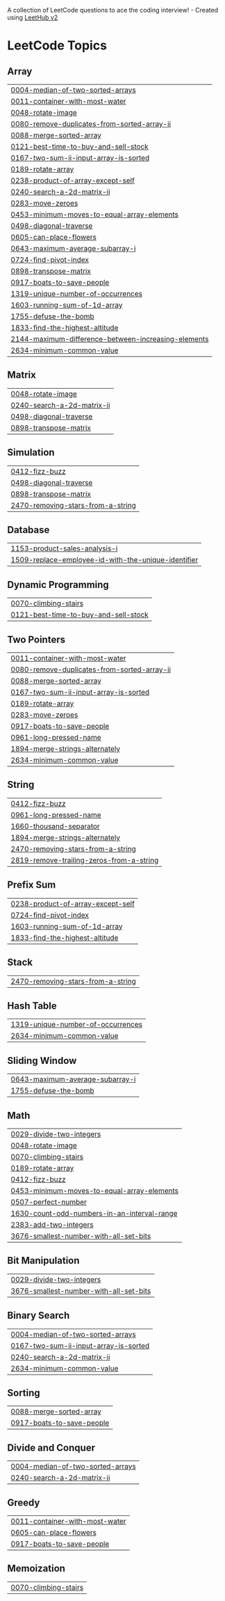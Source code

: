 A collection of LeetCode questions to ace the coding interview! - Created using [LeetHub v2](https://github.com/arunbhardwaj/LeetHub-2.0)
<!---LeetCode Topics Start-->
# LeetCode Topics
## Array
|  |
| ------- |
| [0004-median-of-two-sorted-arrays](https://github.com/Dharaneesh3024/Leetcode-easy/tree/master/0004-median-of-two-sorted-arrays) |
| [0011-container-with-most-water](https://github.com/Dharaneesh3024/Leetcode-easy/tree/master/0011-container-with-most-water) |
| [0048-rotate-image](https://github.com/Dharaneesh3024/Leetcode-easy/tree/master/0048-rotate-image) |
| [0080-remove-duplicates-from-sorted-array-ii](https://github.com/Dharaneesh3024/Leetcode-easy/tree/master/0080-remove-duplicates-from-sorted-array-ii) |
| [0088-merge-sorted-array](https://github.com/Dharaneesh3024/Leetcode-easy/tree/master/0088-merge-sorted-array) |
| [0121-best-time-to-buy-and-sell-stock](https://github.com/Dharaneesh3024/Leetcode-easy/tree/master/0121-best-time-to-buy-and-sell-stock) |
| [0167-two-sum-ii-input-array-is-sorted](https://github.com/Dharaneesh3024/Leetcode-easy/tree/master/0167-two-sum-ii-input-array-is-sorted) |
| [0189-rotate-array](https://github.com/Dharaneesh3024/Leetcode-easy/tree/master/0189-rotate-array) |
| [0238-product-of-array-except-self](https://github.com/Dharaneesh3024/Leetcode-easy/tree/master/0238-product-of-array-except-self) |
| [0240-search-a-2d-matrix-ii](https://github.com/Dharaneesh3024/Leetcode-easy/tree/master/0240-search-a-2d-matrix-ii) |
| [0283-move-zeroes](https://github.com/Dharaneesh3024/Leetcode-easy/tree/master/0283-move-zeroes) |
| [0453-minimum-moves-to-equal-array-elements](https://github.com/Dharaneesh3024/Leetcode-easy/tree/master/0453-minimum-moves-to-equal-array-elements) |
| [0498-diagonal-traverse](https://github.com/Dharaneesh3024/Leetcode-easy/tree/master/0498-diagonal-traverse) |
| [0605-can-place-flowers](https://github.com/Dharaneesh3024/Leetcode-easy/tree/master/0605-can-place-flowers) |
| [0643-maximum-average-subarray-i](https://github.com/Dharaneesh3024/Leetcode-easy/tree/master/0643-maximum-average-subarray-i) |
| [0724-find-pivot-index](https://github.com/Dharaneesh3024/Leetcode-easy/tree/master/0724-find-pivot-index) |
| [0898-transpose-matrix](https://github.com/Dharaneesh3024/Leetcode-easy/tree/master/0898-transpose-matrix) |
| [0917-boats-to-save-people](https://github.com/Dharaneesh3024/Leetcode-easy/tree/master/0917-boats-to-save-people) |
| [1319-unique-number-of-occurrences](https://github.com/Dharaneesh3024/Leetcode-easy/tree/master/1319-unique-number-of-occurrences) |
| [1603-running-sum-of-1d-array](https://github.com/Dharaneesh3024/Leetcode-easy/tree/master/1603-running-sum-of-1d-array) |
| [1755-defuse-the-bomb](https://github.com/Dharaneesh3024/Leetcode-easy/tree/master/1755-defuse-the-bomb) |
| [1833-find-the-highest-altitude](https://github.com/Dharaneesh3024/Leetcode-easy/tree/master/1833-find-the-highest-altitude) |
| [2144-maximum-difference-between-increasing-elements](https://github.com/Dharaneesh3024/Leetcode-easy/tree/master/2144-maximum-difference-between-increasing-elements) |
| [2634-minimum-common-value](https://github.com/Dharaneesh3024/Leetcode-easy/tree/master/2634-minimum-common-value) |
## Matrix
|  |
| ------- |
| [0048-rotate-image](https://github.com/Dharaneesh3024/Leetcode-easy/tree/master/0048-rotate-image) |
| [0240-search-a-2d-matrix-ii](https://github.com/Dharaneesh3024/Leetcode-easy/tree/master/0240-search-a-2d-matrix-ii) |
| [0498-diagonal-traverse](https://github.com/Dharaneesh3024/Leetcode-easy/tree/master/0498-diagonal-traverse) |
| [0898-transpose-matrix](https://github.com/Dharaneesh3024/Leetcode-easy/tree/master/0898-transpose-matrix) |
## Simulation
|  |
| ------- |
| [0412-fizz-buzz](https://github.com/Dharaneesh3024/Leetcode-easy/tree/master/0412-fizz-buzz) |
| [0498-diagonal-traverse](https://github.com/Dharaneesh3024/Leetcode-easy/tree/master/0498-diagonal-traverse) |
| [0898-transpose-matrix](https://github.com/Dharaneesh3024/Leetcode-easy/tree/master/0898-transpose-matrix) |
| [2470-removing-stars-from-a-string](https://github.com/Dharaneesh3024/Leetcode-easy/tree/master/2470-removing-stars-from-a-string) |
## Database
|  |
| ------- |
| [1153-product-sales-analysis-i](https://github.com/Dharaneesh3024/Leetcode-easy/tree/master/1153-product-sales-analysis-i) |
| [1509-replace-employee-id-with-the-unique-identifier](https://github.com/Dharaneesh3024/Leetcode-easy/tree/master/1509-replace-employee-id-with-the-unique-identifier) |
## Dynamic Programming
|  |
| ------- |
| [0070-climbing-stairs](https://github.com/Dharaneesh3024/Leetcode-easy/tree/master/0070-climbing-stairs) |
| [0121-best-time-to-buy-and-sell-stock](https://github.com/Dharaneesh3024/Leetcode-easy/tree/master/0121-best-time-to-buy-and-sell-stock) |
## Two Pointers
|  |
| ------- |
| [0011-container-with-most-water](https://github.com/Dharaneesh3024/Leetcode-easy/tree/master/0011-container-with-most-water) |
| [0080-remove-duplicates-from-sorted-array-ii](https://github.com/Dharaneesh3024/Leetcode-easy/tree/master/0080-remove-duplicates-from-sorted-array-ii) |
| [0088-merge-sorted-array](https://github.com/Dharaneesh3024/Leetcode-easy/tree/master/0088-merge-sorted-array) |
| [0167-two-sum-ii-input-array-is-sorted](https://github.com/Dharaneesh3024/Leetcode-easy/tree/master/0167-two-sum-ii-input-array-is-sorted) |
| [0189-rotate-array](https://github.com/Dharaneesh3024/Leetcode-easy/tree/master/0189-rotate-array) |
| [0283-move-zeroes](https://github.com/Dharaneesh3024/Leetcode-easy/tree/master/0283-move-zeroes) |
| [0917-boats-to-save-people](https://github.com/Dharaneesh3024/Leetcode-easy/tree/master/0917-boats-to-save-people) |
| [0961-long-pressed-name](https://github.com/Dharaneesh3024/Leetcode-easy/tree/master/0961-long-pressed-name) |
| [1894-merge-strings-alternately](https://github.com/Dharaneesh3024/Leetcode-easy/tree/master/1894-merge-strings-alternately) |
| [2634-minimum-common-value](https://github.com/Dharaneesh3024/Leetcode-easy/tree/master/2634-minimum-common-value) |
## String
|  |
| ------- |
| [0412-fizz-buzz](https://github.com/Dharaneesh3024/Leetcode-easy/tree/master/0412-fizz-buzz) |
| [0961-long-pressed-name](https://github.com/Dharaneesh3024/Leetcode-easy/tree/master/0961-long-pressed-name) |
| [1660-thousand-separator](https://github.com/Dharaneesh3024/Leetcode-easy/tree/master/1660-thousand-separator) |
| [1894-merge-strings-alternately](https://github.com/Dharaneesh3024/Leetcode-easy/tree/master/1894-merge-strings-alternately) |
| [2470-removing-stars-from-a-string](https://github.com/Dharaneesh3024/Leetcode-easy/tree/master/2470-removing-stars-from-a-string) |
| [2819-remove-trailing-zeros-from-a-string](https://github.com/Dharaneesh3024/Leetcode-easy/tree/master/2819-remove-trailing-zeros-from-a-string) |
## Prefix Sum
|  |
| ------- |
| [0238-product-of-array-except-self](https://github.com/Dharaneesh3024/Leetcode-easy/tree/master/0238-product-of-array-except-self) |
| [0724-find-pivot-index](https://github.com/Dharaneesh3024/Leetcode-easy/tree/master/0724-find-pivot-index) |
| [1603-running-sum-of-1d-array](https://github.com/Dharaneesh3024/Leetcode-easy/tree/master/1603-running-sum-of-1d-array) |
| [1833-find-the-highest-altitude](https://github.com/Dharaneesh3024/Leetcode-easy/tree/master/1833-find-the-highest-altitude) |
## Stack
|  |
| ------- |
| [2470-removing-stars-from-a-string](https://github.com/Dharaneesh3024/Leetcode-easy/tree/master/2470-removing-stars-from-a-string) |
## Hash Table
|  |
| ------- |
| [1319-unique-number-of-occurrences](https://github.com/Dharaneesh3024/Leetcode-easy/tree/master/1319-unique-number-of-occurrences) |
| [2634-minimum-common-value](https://github.com/Dharaneesh3024/Leetcode-easy/tree/master/2634-minimum-common-value) |
## Sliding Window
|  |
| ------- |
| [0643-maximum-average-subarray-i](https://github.com/Dharaneesh3024/Leetcode-easy/tree/master/0643-maximum-average-subarray-i) |
| [1755-defuse-the-bomb](https://github.com/Dharaneesh3024/Leetcode-easy/tree/master/1755-defuse-the-bomb) |
## Math
|  |
| ------- |
| [0029-divide-two-integers](https://github.com/Dharaneesh3024/Leetcode-easy/tree/master/0029-divide-two-integers) |
| [0048-rotate-image](https://github.com/Dharaneesh3024/Leetcode-easy/tree/master/0048-rotate-image) |
| [0070-climbing-stairs](https://github.com/Dharaneesh3024/Leetcode-easy/tree/master/0070-climbing-stairs) |
| [0189-rotate-array](https://github.com/Dharaneesh3024/Leetcode-easy/tree/master/0189-rotate-array) |
| [0412-fizz-buzz](https://github.com/Dharaneesh3024/Leetcode-easy/tree/master/0412-fizz-buzz) |
| [0453-minimum-moves-to-equal-array-elements](https://github.com/Dharaneesh3024/Leetcode-easy/tree/master/0453-minimum-moves-to-equal-array-elements) |
| [0507-perfect-number](https://github.com/Dharaneesh3024/Leetcode-easy/tree/master/0507-perfect-number) |
| [1630-count-odd-numbers-in-an-interval-range](https://github.com/Dharaneesh3024/Leetcode-easy/tree/master/1630-count-odd-numbers-in-an-interval-range) |
| [2383-add-two-integers](https://github.com/Dharaneesh3024/Leetcode-easy/tree/master/2383-add-two-integers) |
| [3676-smallest-number-with-all-set-bits](https://github.com/Dharaneesh3024/Leetcode-easy/tree/master/3676-smallest-number-with-all-set-bits) |
## Bit Manipulation
|  |
| ------- |
| [0029-divide-two-integers](https://github.com/Dharaneesh3024/Leetcode-easy/tree/master/0029-divide-two-integers) |
| [3676-smallest-number-with-all-set-bits](https://github.com/Dharaneesh3024/Leetcode-easy/tree/master/3676-smallest-number-with-all-set-bits) |
## Binary Search
|  |
| ------- |
| [0004-median-of-two-sorted-arrays](https://github.com/Dharaneesh3024/Leetcode-easy/tree/master/0004-median-of-two-sorted-arrays) |
| [0167-two-sum-ii-input-array-is-sorted](https://github.com/Dharaneesh3024/Leetcode-easy/tree/master/0167-two-sum-ii-input-array-is-sorted) |
| [0240-search-a-2d-matrix-ii](https://github.com/Dharaneesh3024/Leetcode-easy/tree/master/0240-search-a-2d-matrix-ii) |
| [2634-minimum-common-value](https://github.com/Dharaneesh3024/Leetcode-easy/tree/master/2634-minimum-common-value) |
## Sorting
|  |
| ------- |
| [0088-merge-sorted-array](https://github.com/Dharaneesh3024/Leetcode-easy/tree/master/0088-merge-sorted-array) |
| [0917-boats-to-save-people](https://github.com/Dharaneesh3024/Leetcode-easy/tree/master/0917-boats-to-save-people) |
## Divide and Conquer
|  |
| ------- |
| [0004-median-of-two-sorted-arrays](https://github.com/Dharaneesh3024/Leetcode-easy/tree/master/0004-median-of-two-sorted-arrays) |
| [0240-search-a-2d-matrix-ii](https://github.com/Dharaneesh3024/Leetcode-easy/tree/master/0240-search-a-2d-matrix-ii) |
## Greedy
|  |
| ------- |
| [0011-container-with-most-water](https://github.com/Dharaneesh3024/Leetcode-easy/tree/master/0011-container-with-most-water) |
| [0605-can-place-flowers](https://github.com/Dharaneesh3024/Leetcode-easy/tree/master/0605-can-place-flowers) |
| [0917-boats-to-save-people](https://github.com/Dharaneesh3024/Leetcode-easy/tree/master/0917-boats-to-save-people) |
## Memoization
|  |
| ------- |
| [0070-climbing-stairs](https://github.com/Dharaneesh3024/Leetcode-easy/tree/master/0070-climbing-stairs) |
<!---LeetCode Topics End-->